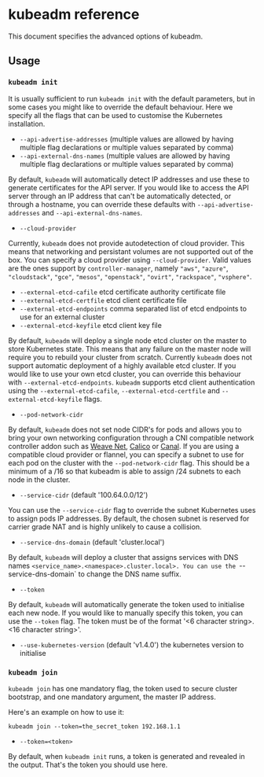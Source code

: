 # kubeadm reference

This document specifies the advanced options of kubeadm.

## Usage

### `kubeadm init`

It is usually sufficient to run `kubeadm init` with the default parameters,
but in some cases you might like to override the default behaviour.
Here we specify all the flags that can be used to customise the Kubernetes
installation.

- `--api-advertise-addresses` (multiple values are allowed by having multiple
flag declarations or multiple values separated by comma)
- `--api-external-dns-names` (multiple values are allowed by having multiple
flag declarations or multiple values separated by comma)

By default, `kubeadm` will automatically detect IP addresses and use
these to generate certificates for the API server. If you would like
to access the API server through an IP address that can't be automatically
detected, or through a hostname, you can override these defaults with
`--api-advertise-addresses` and `--api-external-dns-names`.

- `--cloud-provider`

Currently, `kubeadm` does not provide autodetection of cloud provider.
This means that networking and persistant volumes are not supported out
of the box. You can specify a cloud provider using `--cloud-provider`.
Valid values are the ones support by `controller-manager`, namely `"aws"`,
`"azure"`, `"cloudstack"`, `"gce"`, `"mesos"`, `"openstack"`, `"ovirt"`,
`"rackspace"`, `"vsphere"`.

- `--external-etcd-cafile` etcd certificate authority certificate file
- `--external-etcd-certfile` etcd client certificate file
- `--external-etcd-endpoints` comma separated list of etcd endpoints to use
for an external cluster
- `--external-etcd-keyfile` etcd client key file

By default, `kubeadm` will deploy a single node etcd cluster on the master
to store Kubernetes state. This means that any failure on the master node
will require you to rebuild your cluster from scratch. Currently `kubeadm`
does not support automatic deployment of a highly available etcd cluster.
If you would like to use your own etcd cluster, you can override this
behaviour with `--external-etcd-endpoints`. `kubeadm` supports etcd client
authentication using the `--external-etcd-cafile`, `--external-etcd-certfile`
and `--external-etcd-keyfile` flags.

- `--pod-network-cidr`

By default, `kubeadm` does not set node CIDR's for pods and allows you to
bring your own networking configuration through a CNI compatible network
controller addon such as [Weave Net](https://github.com/weaveworks/weave-kube),
[Calico](https://github.com/projectcalico/calico-containers/tree/master/docs/cni/kubernetes/manifests/kubeadm)
or [Canal](https://github.com/tigera/canal/tree/master/k8s-install/kubeadm).
If you are using a compatible cloud provider or flannel, you can specify a
subnet to use for each pod on the cluster with the `--pod-network-cidr` flag.
This should be a minimum of a /16 so that kubeadm is able to assign /24 subnets
to each node in the cluster.

- `--service-cidr` (default '100.64.0.0/12')

You can use the `--service-cidr` flag to override the subnet Kubernetes uses to
assign pods IP addresses. By default, the chosen subnet is reserved for carrier
grade NAT and is highly unlikely to cause a collision.

- `--service-dns-domain` (default 'cluster.local')

By default, `kubeadm` will deploy a cluster that assigns services with DNS names
`<service_name>.<namespace>.cluster.local>. You can use the `--service-dns-domain`
to change the DNS name suffix.

- `--token`

By default, `kubeadm` will automatically generate the token used to initialise
each new node. If you would like to manually specify this token, you can use the
`--token` flag. The token must be of the format '<6 character string>.<16 character string>'.

- `--use-kubernetes-version` (default 'v1.4.0') the kubernetes version to initialise


### `kubeadm join`

`kubeadm join` has one mandatory flag, the token used to secure cluster bootstrap,
and one mandatory argument, the master IP address.

Here's an example on how to use it:

`kubeadm join --token=the_secret_token 192.168.1.1`

- `--token=<token>`

By default, when `kubeadm init` runs, a token is generated and revealed in the output.
That's the token you should use here.
